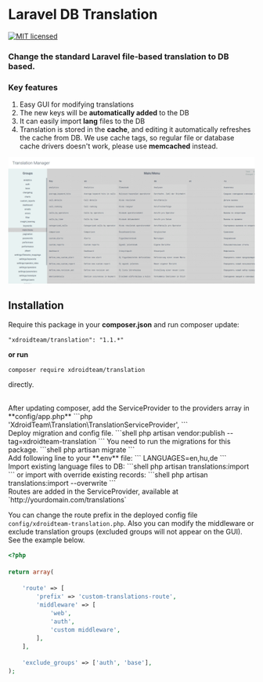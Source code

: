 # Laravel DB Translation
[![MIT licensed](https://img.shields.io/badge/license-MIT-blue.svg)](http://choosealicense.com/licenses/mit/)


### Change the standard Laravel file-based translation to DB based.
### Key features
1. Easy GUI for modifying translations
2. The new keys will be **automatically added** to the DB
3. It can easily import **lang** files to the DB
4. Translation is stored in the **cache**, and editing it automatically refreshes the cache from DB. We use cache tags, so regular file or database cache drivers doesn't work, please use **memcached** instead.

![Screenshot](https://raw.githubusercontent.com/xdroidteam/images/master/translationUI.png)

## Installation

Require this package in your **composer.json** and run composer update:

    "xdroidteam/translation": "1.1.*"

**or run**
```shell
composer require xdroidteam/translation
```
directly.


<br>
After updating composer, add the ServiceProvider to the providers array in **config/app.php**
```php
'XdroidTeam\Translation\TranslationServiceProvider',
```
<br>
Deploy migration and config file.
```shell
php artisan vendor:publish --tag=xdroidteam-translation
```
You need to run the migrations for this package.
```shell
php artisan migrate
```
<br>
Add following line to your **.env** file:
```
LANGUAGES=en,hu,de
```
<br>
Import existing language files to DB:
```shell
php artisan translations:import
```
or import with override existing records:
```shell
php artisan translations:import --overwrite
```
<br>
Routes are added in the ServiceProvider, available at `http://yourdomain.com/translations`

You can change the route prefix in the deployed config file `config/xdroidteam-translation.php`. Also you can modify the middleware or exclude translation groups (excluded groups will not appear on the GUI). See the example below. 
```php
<?php

return array(

    'route' => [
        'prefix' => 'custom-translations-route',
        'middleware' => [
            'web',
            'auth',
            'custom middleware',
        ],
    ],

	'exclude_groups' => ['auth', 'base'],
);

```
